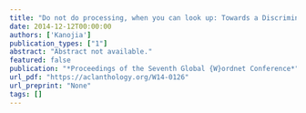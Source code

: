 ```yaml
---
title: "Do not do processing, when you can look up: Towards a Discrimination Net for {WSD"
date: 2014-12-12T00:00:00
authors: ['Kanojia']
publication_types: ["1"]
abstract: "Abstract not available."
featured: false
publication: "*Proceedings of the Seventh Global {W}ordnet Conference*"
url_pdf: "https://aclanthology.org/W14-0126"
url_preprint: "None"
tags: []
---
```

